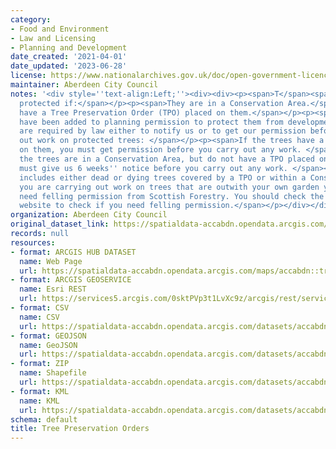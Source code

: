 ```yaml
---
category:
- Food and Environment
- Law and Licensing
- Planning and Development
date_created: '2021-04-01'
date_updated: '2023-06-28'
license: https://www.nationalarchives.gov.uk/doc/open-government-licence/version/3/
maintainer: Aberdeen City Council
notes: '<div style=''text-align:Left;''><div><div><p><span>T</span><span>rees are
  protected if:</span></p><p><span>They are in a Conservation Area.</span></p><p><span>They
  have a Tree Preservation Order (TPO) placed on them.</span></p><p><span>Conditions
  have been added to planning permission to protect them from development.</span></p><p><span>You
  are required by law either to notify us or to get our permission before you carry
  out work on protected trees: </span></p><p><span>If the trees have a TPO placed
  on them, you must get permission before you carry out any work. </span></p><p><span>If
  the trees are in a Conservation Area, but do not have a TPO placed on them, you
  must give us 6 weeks'' notice before you carry out any work. </span></p><p><span>This
  includes either dead or dying trees covered by a TPO or within a Conservation Area.</span></p><p><span>If
  you are carrying out work on trees that are outwith your own garden you may also
  need felling permission from Scottish Forestry. You should check the Scottish Forestry
  website to check if you need felling permission.</span></p></div></div></div>'
organization: Aberdeen City Council
original_dataset_link: https://spatialdata-accabdn.opendata.arcgis.com/maps/accabdn::tree-preservation-orders
records: null
resources:
- format: ARCGIS HUB DATASET
  name: Web Page
  url: https://spatialdata-accabdn.opendata.arcgis.com/maps/accabdn::tree-preservation-orders
- format: ARCGIS GEOSERVICE
  name: Esri REST
  url: https://services5.arcgis.com/0sktPVp3t1LvXc9z/arcgis/rest/services/Tree_Preservation_Orders/FeatureServer/18
- format: CSV
  name: CSV
  url: https://spatialdata-accabdn.opendata.arcgis.com/datasets/accabdn::tree-preservation-orders.csv?outSR=%7B%22latestWkid%22%3A27700%2C%22wkid%22%3A27700%7D
- format: GEOJSON
  name: GeoJSON
  url: https://spatialdata-accabdn.opendata.arcgis.com/datasets/accabdn::tree-preservation-orders.geojson?outSR=%7B%22latestWkid%22%3A27700%2C%22wkid%22%3A27700%7D
- format: ZIP
  name: Shapefile
  url: https://spatialdata-accabdn.opendata.arcgis.com/datasets/accabdn::tree-preservation-orders.zip?outSR=%7B%22latestWkid%22%3A27700%2C%22wkid%22%3A27700%7D
- format: KML
  name: KML
  url: https://spatialdata-accabdn.opendata.arcgis.com/datasets/accabdn::tree-preservation-orders.kml?outSR=%7B%22latestWkid%22%3A27700%2C%22wkid%22%3A27700%7D
schema: default
title: Tree Preservation Orders
---
```

